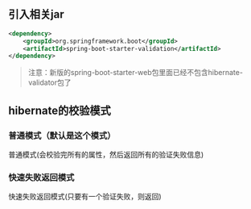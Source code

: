 


## 引入相关jar

```xml
<dependency>
    <groupId>org.springframework.boot</groupId>
    <artifactId>spring-boot-starter-validation</artifactId>
</dependency>
```

> 注意：新版的spring-boot-starter-web包里面已经不包含hibernate-validator包了


## hibernate的校验模式

### 普通模式（默认是这个模式）
普通模式(会校验完所有的属性，然后返回所有的验证失败信息)

### 快速失败返回模式
快速失败返回模式(只要有一个验证失败，则返回)


